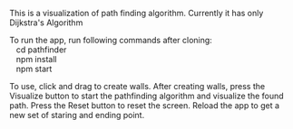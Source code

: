 This is a visualization of path finding algorithm. Currently it has only Dijkstra's Algorithm

To run the app, run following commands after cloning:<br>
  &nbsp;&nbsp;&nbsp;cd pathfinder<br>
  &nbsp;&nbsp;&nbsp;npm install<br>
  &nbsp;&nbsp;&nbsp;npm start<br>
  
To use, click and drag to create walls.
After creating walls, press the Visualize button to start the pathfinding algorithm and visualize the found path.
Press the Reset button to reset the screen.
Reload the app to get a new set of staring and ending point.
